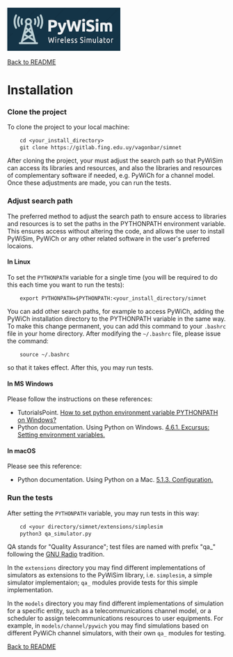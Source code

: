 ![PyWiSim logo](diagrams/PyWiSim-logo260px.png)

[Back to README](../README.md)



# Installation

### Clone the project
To clone the project to your local machine:
```
    cd <your_install_directory>
    git clone https://gitlab.fing.edu.uy/vagonbar/simnet
```
After cloning the project, your must adjust the search path so that PyWiSim can access its libraries and resources, and also the libraries and resources of complementary software if needed, e.g. PyWiCh for a channel model. Once these adjustments are made, you can run the tests.

### Adjust search path

The preferred method to adjust the search path to ensure access to libraries and resources is to set the paths in the PYTHONPATH environment variable. This ensures access without altering the code, and allows the user to install PyWiSim, PyWiCh or any other related software in the user's preferred locaions.


#### In Linux

To set the `PYTHONPATH` variable for a single time (you will be required to do this each time you want to run the tests):
```
    export PYTHONPATH=$PYTHONPATH:<your_install_directory/simnet
```
You can add other search paths, for example to access PyWiCh, adding the PyWiCh installation directory to the PYTHONPATH variable in the same way. To make this change permanent, you can add this command to your `.bashrc` file in your home directory. After modifying the `~/.bashrc` file, please issue the command:
```
    source ~/.bashrc
```
so that it takes effect. After this, you may run tests.


#### In MS Windows

Please follow the instructions on these references:

- TutorialsPoint. [How to set python environment variable PYTHONPATH on Windows?](https://www.tutorialspoint.com/How-to-set-python-environment-variable-PYTHONPATH-on-Windows)
- Python documentation. Using Python on Windows. [4.6.1. Excursus: Setting environment variables.](https://docs.python.org/3/using/windows.html#excursus-setting-environment-variables) 

#### In macOS

Please see this reference:

- Python documentation. Using Python on a Mac. [5.1.3. Configuration.](https://docs.python.org/3/using/mac.html#configuration)


### Run the tests

After setting the `PYTHONPATH` variable, you may run tests in this way:
```
    cd <your directory/simnet/extensions/simplesim
    python3 qa_simulator.py
```

QA stands for "Quality Assurance"; test files are named with prefix "qa_" following the [GNU Radio](https://www.gnuradio.org/) tradition.

In the `extensions` directory you may find different implementations of simulators as extensions to the PyWiSim library, i.e. `simplesim`, a simple simulator implementaion; `qa_` modules provide tests for this simple implementation.

In the `models` directory you may find different implementations of simulation for a specific entity, such as a telecommunications channel model, or a scheduler to assign telecommunications resources to user equipments. For example, in `models/channel/pywich` you may find simulations based on different PyWiCh channel simulators, with their own `qa_` modules for testing.


[Back to README](../README.md)


